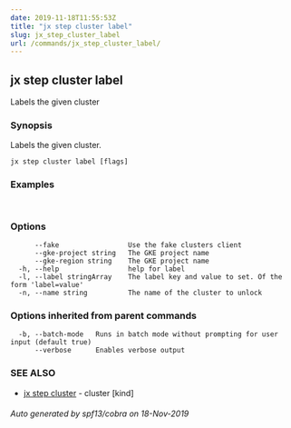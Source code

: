 ```yaml
---
date: 2019-11-18T11:55:53Z
title: "jx step cluster label"
slug: jx_step_cluster_label
url: /commands/jx_step_cluster_label/
---
```

## jx step cluster label

Labels the given cluster

### Synopsis

Labels the given cluster.

```
jx step cluster label [flags]
```

### Examples

```
  
```

### Options

```
      --fake                 Use the fake clusters client
      --gke-project string   The GKE project name
      --gke-region string    The GKE project name
  -h, --help                 help for label
  -l, --label stringArray    The label key and value to set. Of the form 'label=value'
  -n, --name string          The name of the cluster to unlock
```

### Options inherited from parent commands

```
  -b, --batch-mode   Runs in batch mode without prompting for user input (default true)
      --verbose      Enables verbose output
```

### SEE ALSO

* [jx step cluster](/commands/jx_step_cluster/)	 - cluster [kind]

###### Auto generated by spf13/cobra on 18-Nov-2019
